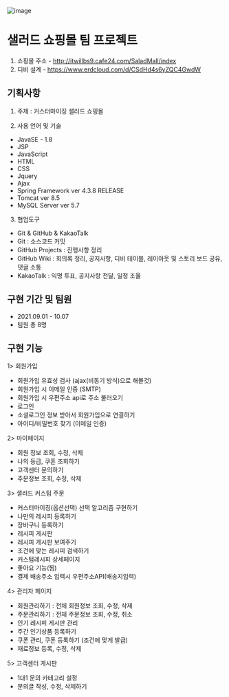 
![image](https://user-images.githubusercontent.com/92525310/148018553-00e7f23d-cad6-4a22-9183-b3d51fbc90f4.png)

# 샐러드 쇼핑몰 팀 프로젝트
1. 쇼핑몰 주소 - http://itwillbs9.cafe24.com/SaladMall/index
2. 디비 설계 - https://www.erdcloud.com/d/CSdHd4s6yZQC4GwdW

## 기획사항

1. 주제 : 커스터마이징 샐러드 쇼핑몰

2. 사용 언어 및 기술
- JavaSE - 1.8
- JSP
- JavaScript
- HTML
- CSS
- Jquery
- Ajax
- Spring Framework ver 4.3.8 RELEASE
- Tomcat ver 8.5
- MySQL Server ver 5.7

3. 협업도구 
- Git & GitHub & KakaoTalk
- Git : 소스코드 커밋
- GitHub Projects : 진행사항 정리
- GitHub Wiki : 회의록 정리, 공지사항, 디비 테이블, 레이아웃 및 스토리 보드 공유, 댓글 소통
- KakaoTalk : 익명 투표, 공지사항 전달, 일정 조율

## 구현 기간 및 팀원
- 2021.09.01 - 10.07
- 팀원 총 8명

## 구현 기능

1> 회원가입
- 회원가입 유효성 검사 (ajax(비동기 방식)으로 해볼것)
- 회원가입 시 이메일 인증 (SMTP)
- 회원가입 시 우편주소 api로 주소 불러오기
- 로그인
- 소셜로그인 정보 받아서 회원가입으로 연결하기
- 아이디/비밀번호 찾기 (이메일 인증)

2> 마이페이지
- 회원 정보 조회, 수정, 삭제
- 나의 등급, 쿠폰 조회하기
- 고객센터 문의하기
- 주문정보 조회, 수정, 삭제

3> 샐러드 커스텀 주문
- 커스터마이징(옵션선택) 선택 알고리즘 구현하기
- 나만의 레시피 등록하기
- 장바구니 등록하기
- 레시피 게시판
- 레시피 게시판 보여주기
- 조건에 맞는 레시피 검색하기
- 커스텀레시피 상세페이지
- 좋아요 기능(찜)
- 결제 배송주소 입력시 우편주소API(배송지입력)

4> 관리자 페이지
- 회원관리하기 : 전체 회원정보 조회, 수정, 삭제
- 주문관리하기 : 전체 주문정보 조회, 수정, 취소
- 인기 레시피 게시판 관리
- 주간 인기상품 등록하기
- 쿠폰 관리, 쿠폰 등록하기 (조건에 맞게 발급)
- 재료정보 등록, 수정, 삭제 

5> 고객센터 게시판
- 1대1 문의 카테고리 설정
- 문의글 작성, 수정, 삭제하기

